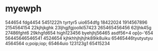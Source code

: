 # myewph
544654
fdg4454
5451222h
tyrtyr5
uio654dfg
18422024
1914567896
2154564154
22kjhjkghk
23ljhgjfgjoolkl57423
265465456456
62ljhk45g
27486fght6
29khgfd654
high123456
byehjhj56465
asdf56+4
op[o-'654
56445646546541
4524654
kjhkhhjhjhjhk89ik8uiku
65465446tyutyutyu
4564564
o;poip;iop;
65464uio
123123g1
65415234
